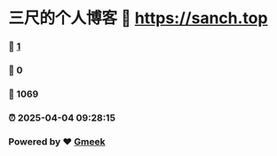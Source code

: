 # 三尺的个人博客 :link: https://sanch.top 
### :page_facing_up: [1](https://sanch.top/tag.html) 
### :speech_balloon: 0 
### :hibiscus: 1069 
### :alarm_clock: 2025-04-04 09:28:15 
### Powered by :heart: [Gmeek](https://github.com/Meekdai/Gmeek)
